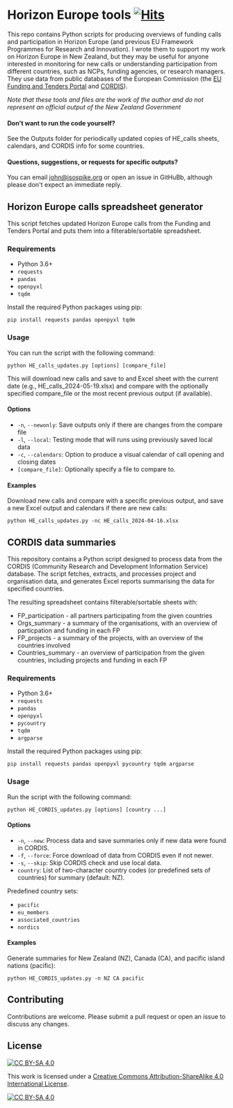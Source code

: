 # Horizon Europe tools [![Hits](https://hits.seeyoufarm.com/api/count/incr/badge.svg?url=https%3A%2F%2Fgithub.com%2Fthisisjohnc%2Fhorizon-europe-tools&count_bg=%2379C83D&title_bg=%23555555&icon=&icon_color=%23E7E7E7&title=hits&edge_flat=false)](https://hits.seeyoufarm.com)

This repo contains Python scripts for producing overviews of funding calls and participation in Horizon Europe (and previous EU Framework Programmes for Research and Innovation). I wrote them to support my work on Horizon Europe in New Zealand, but they may be useful for anyone interested in monitoring for new calls or understanding participation from different countries, such as NCPs, funding agencies, or research managers. They use data from public databases of the European Commission (the [EU Funding and Tenders Portal](https://ec.europa.eu/info/funding-tenders/opportunities/portal/screen/home) and [CORDIS](https://cordis.europa.eu/projects)). 

*Note that these tools and files are the work of the author and do not represent an official output of the New Zealand Government*

#### Don't want to run the code yourself?

See the Outputs folder for periodically updated copies of HE_calls sheets, calendars, and CORDIS info for some countries.

#### Questions, suggestions, or requests for specific outputs?

You can email [john@isospike.org](mailto:john@isospike.org) or open an issue in GitHuBb, although please don't expect an immediate reply.


## Horizon Europe calls spreadsheet generator

This script fetches updated Horizon Europe calls from the Funding and Tenders Portal and puts them into a filterable/sortable spreadsheet.

### Requirements

- Python 3.6+
- `requests`
- `pandas`
- `openpyxl`
- `tqdm`

Install the required Python packages using pip:

```
pip install requests pandas openpyxl tqdm
```

### Usage

You can run the script with the following command:

```
python HE_calls_updates.py [options] [compare_file]
```

This will download new calls and save to and Excel sheet with the current date (e.g., HE_calls_2024-05-19.xlsx) and compare with the optionally specified compare_file or the most recent previous output (if available).

#### Options

- `-n`, `--newonly`: Save outputs only if there are changes from the compare file
- `-l`, `--local`: Testing mode that will runs using previously saved local data
- `-c`, `--calendars`: Option to produce a visual calendar of call opening and closing dates
- `[compare_file]`: Optionally specify a file to compare to.

#### Examples
Download new calls and compare with a specific previous output, and save a new Excel output and calendars if there are new calls:

```
python HE_calls_updates.py -nc HE_calls_2024-04-16.xlsx
```


## CORDIS data summaries

This repository contains a Python script designed to process data from the CORDIS (Community Research and Development Information Service) database. The script fetches, extracts, and processes project and organisation data, and generates Excel reports summarising the data for specified countries.

The resulting spreadsheet contains filterable/sortable sheets with:
- FP_participation - all partners participating from the given countries
- Orgs_summary - a summary of the organisations, with an overview of particpation and funding in each FP
- FP_projects - a summary of the projects, with an overview of the countries involved
- Countries_summary - an overview of participation from the given countries, including projects and funding in each FP

### Requirements

- Python 3.6+
- `requests`
- `pandas`
- `openpyxl`
- `pycountry`
- `tqdm`
- `argparse`

Install the required Python packages using pip:

```
pip install requests pandas openpyxl pycountry tqdm argparse
```

### Usage

Run the script with the following command:

```
python HE_CORDIS_updates.py [options] [country ...]
```

#### Options

- `-n`, `--new`: Process data and save summaries only if new data were found in CORDIS.
- `-f`, `--force`: Force download of data from CORDIS even if not newer.
- `-s`, `--skip`: Skip CORDIS check and use local data.
- `country`: List of two-character country codes (or predefined sets of countries) for summary (default: NZ).

Predefined country sets:
- `pacific`
- `eu_members`
- `associated_countries`
- `nordics`

#### Examples

Generate summaries for New Zealand (NZ), Canada (CA), and pacific island nations (pacific):

```
python HE_CORDIS_updates.py -n NZ CA pacific
```

## Contributing

Contributions are welcome. Please submit a pull request or open an issue to discuss any changes.

## License

[![CC BY-SA 4.0][cc-by-sa-shield]][cc-by-sa]

This work is licensed under a
[Creative Commons Attribution-ShareAlike 4.0 International License][cc-by-sa].

[![CC BY-SA 4.0][cc-by-sa-image]][cc-by-sa]

[cc-by-sa]: http://creativecommons.org/licenses/by-sa/4.0/
[cc-by-sa-image]: https://licensebuttons.net/l/by-sa/4.0/88x31.png
[cc-by-sa-shield]: https://img.shields.io/badge/License-CC%20BY--SA%204.0-lightgrey.svg
